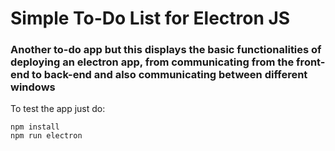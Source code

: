 # Simple To-Do List for Electron JS
### Another to-do app but this displays the basic functionalities of deploying an electron app, from communicating from the front-end to back-end and also communicating between different windows
To test the app just do:

```
npm install
npm run electron
```

